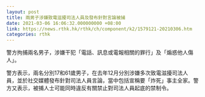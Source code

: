 ```yaml
---
layout: post
title: 兩男子涉嫌致電滋擾司法人員及發布針對言論被捕
date: 2021-03-06 16:06:32.000000000 +08:00
link: https://news.rthk.hk/rthk/ch/component/k2/1579121-20210306.htm
categories: rthk
---
```


警方拘捕兩名男子，涉嫌干犯「電話、訊息或電報相關的罪行」及「煽惑他人傷人」。

警方表示，兩名分別17和61歲男子，在去年12月分別涉嫌多次致電滋擾司法人員，並於社交媒體發布針對司法人員言論，當中包括宣稱要「炸死」事主全家。警方又表示，被捕人士可能同時違反有關禁止對司法人員起底的禁制令。
